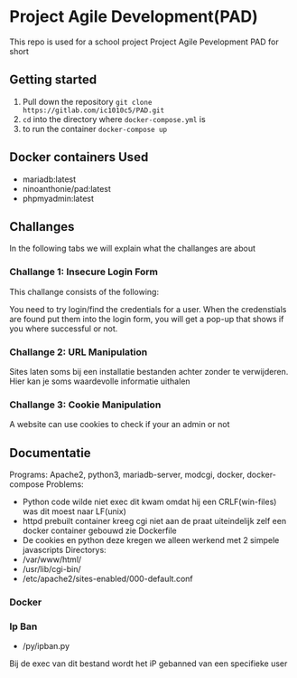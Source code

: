 # Project Agile Development(PAD)

This repo is used for a school project Project Agile Pevelopment PAD for short

## Getting started

1. Pull down the repository `git clone https://gitlab.com/ic1010c5/PAD.git`
2. `cd` into the directory where `docker-compose.yml` is
3. to run the container `docker-compose up`

## Docker containers Used

- mariadb:latest
- ninoanthonie/pad:latest
- phpmyadmin:latest

## Challanges

In the following tabs we will explain what the challanges are about

### Challange 1: Insecure Login Form

This challange consists of the following:

You need to try login/find the credentials for a user. When the credenstials are found put them into the login form, you will get a pop-up that shows if you where successful or not.

### Challange 2: URL Manipulation

Sites laten soms bij een installatie bestanden achter zonder te verwijderen. 
Hier kan je soms waardevolle informatie uithalen

### Challange 3: Cookie Manipulation

A website can use cookies to check if your an admin or not 

## Documentatie

Programs: Apache2, python3, mariadb-server, modcgi, docker, docker-compose
Problems: 
- Python code wilde niet exec dit kwam omdat hij een CRLF(win-files) was dit moest naar LF(unix)
- httpd prebuilt container kreeg cgi niet aan de praat uiteindelijk zelf een docker container gebouwd zie Dockerfile
- De cookies en python deze kregen we alleen werkend met 2 simpele javascripts
Directorys: 
- /var/www/html/
- /usr/lib/cgi-bin/
- /etc/apache2/sites-enabled/000-default.conf

### Docker


### Ip Ban

- /py/ipban.py

Bij de exec van dit bestand wordt het iP gebanned van een specifieke user
